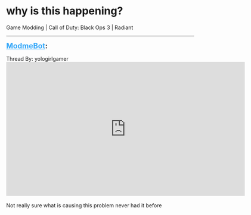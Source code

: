 # why is this happening?
Game Modding | Call of Duty: Black Ops 3 | Radiant

---
<strong style="font-size: 1.4em;"><span style="text-decoration: underline;text-decoration-color: #34a7f9;"><span style="color:#34a7f9;">ModmeBot</span></span>:</strong>

<p>Thread By: yologirlgamer<br /><iframe type="text/html" width="640" height="360" src="https://www.youtube.com/embed/vmHctCqfq_Y" frameborder="0"></iframe><br /> <br />Not really sure what is causing this problem never had it before</p>
